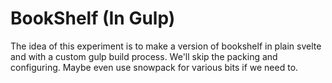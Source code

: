 # BookShelf (In Gulp)

The idea of this experiment is to make a version of bookshelf in plain svelte and with a custom gulp build process.
We'll skip the packing and configuring. Maybe even use snowpack for various bits if we need to. 



